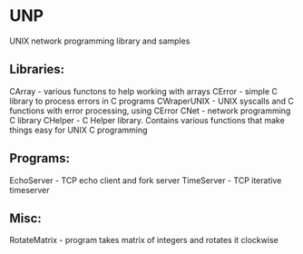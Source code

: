 # UNP
UNIX network programming library and samples

Libraries:
------------
CArray       - various functons to help working with arrays
CError       - simple C library to process errors in C programs
CWraperUNIX  - UNIX syscalls and C functions with error processing, using CError
CNet         - network programming C library
CHelper	     - C Helper library. Contains various functions that make things easy for UNIX C programming

Programs:
-----------
EchoServer   - TCP echo client and fork server
TimeServer   - TCP iterative timeserver

Misc:
-----------
RotateMatrix - program takes matrix of integers and rotates it clockwise

